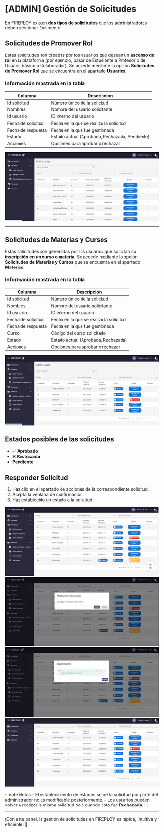 # [ADMIN] Gestión de Solicitudes

En FIREPLOY existen **dos tipos de solicitudes** que los administradores deben gestionar fácilmente.

## Solicitudes de Promover Rol

Estas solicitudes son creadas por los usuarios que desean un **ascenso de rol** en la plataforma (por ejemplo, pasar de Estudiante a Profesor o de Usuario básico a Colaborador). Se accede mediante la opción **Solicitudes de Promover Rol** que se encuentra en el apartado **Usuarios**.

### Información mostrada en la tabla

| Columna                | Descripción                                 |
|------------------------|---------------------------------------------|
| Id solicitud           | Número único de la solicitud                 |
| Nombres                | Nombre del usuario solicitante               |
| Id usuario             | ID interno del usuario                       |
| Fecha de solicitud     | Fecha en la que se realizó la solicitud      |
| Fecha de respuesta     | Fecha en la que fue gestionada               |
| Estado                 | Estado actual (Aprobada, Rechazada, Pendiente) |
| Acciones               | Opciones para aprobar o rechazar             |


![alt text](image.png)

---

## Solicitudes de Materias y Cursos

Estas solicitudes son generadas por los usuarios que solicitan su **inscripción en un curso o materia**. Se accede mediante la opción **Solicitudes de Materias y Cursos** que se encuentra en el apartado **Materias**.

### Información mostrada en la tabla

| Columna                | Descripción                                 |
|------------------------|---------------------------------------------|
| Id solicitud           | Número único de la solicitud                 |
| Nombres                | Nombre del usuario solicitante               |
| Id usuario             | ID interno del usuario                       |
| Fecha de solicitud     | Fecha en la que se realizó la solicitud      |
| Fecha de respuesta     | Fecha en la que fue gestionada               |
| Curso                  | Código del curso solicitado                  |
| Estado                 | Estado actual (Aprobada, Rechazada)          |
| Acciones               | Opciones para aprobar o rechazar             |

![alt text](image-1.png)

## Estados posibles de las solicitudes
- ✅ **Aprobado**  
- ❌ **Rechazada**  
- **Pendiente**

## Responder Solicitud

1. Haz clic en el apartado de acciones de la correspondiente solicitud.
2. Acepta la ventana de confirmación.
3. Haz establecido un estado a la solicitud!

![alt text](image-2.png)
![alt text](image-3.png)
![alt text](image-4.png)
![alt text](image-5.png)


:::note Notas
    - El establecimiento de estados sobre la solicitud por parte del administrador no es modificable posteriormente.
    - Los usuarios pueden volver a realizar la misma solicitud solo cuando esta fue **Rechazada**.
:::

---

¡Con este panel, la gestión de solicitudes en FIREPLOY es rápida, intuitiva y eficiente! 🚀
